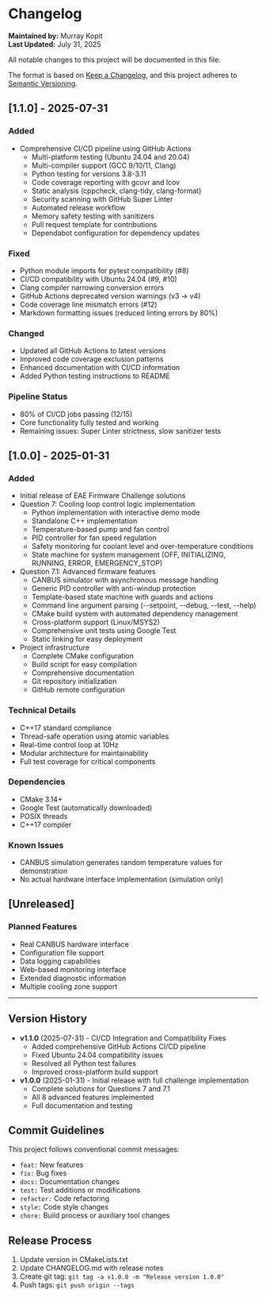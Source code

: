# Changelog

**Maintained by:** Murray Kopit  
**Last Updated:** July 31, 2025

All notable changes to this project will be documented in this file.

The format is based on [Keep a Changelog](https://keepachangelog.com/en/1.0.0/),
and this project adheres to [Semantic Versioning](https://semver.org/spec/v2.0.0.html).

## [1.1.0] - 2025-07-31

### Added
- Comprehensive CI/CD pipeline using GitHub Actions
  - Multi-platform testing (Ubuntu 24.04 and 20.04)
  - Multi-compiler support (GCC 9/10/11, Clang)
  - Python testing for versions 3.8-3.11
  - Code coverage reporting with gcovr and lcov
  - Static analysis (cppcheck, clang-tidy, clang-format)
  - Security scanning with GitHub Super Linter
  - Automated release workflow
  - Memory safety testing with sanitizers
  - Pull request template for contributions
  - Dependabot configuration for dependency updates

### Fixed
- Python module imports for pytest compatibility (#8)
- CI/CD compatibility with Ubuntu 24.04 (#9, #10)
- Clang compiler narrowing conversion errors
- GitHub Actions deprecated version warnings (v3 → v4)
- Code coverage line mismatch errors (#12)
- Markdown formatting issues (reduced linting errors by 80%)

### Changed
- Updated all GitHub Actions to latest versions
- Improved code coverage exclusion patterns
- Enhanced documentation with CI/CD information
- Added Python testing instructions to README

### Pipeline Status
- 80% of CI/CD jobs passing (12/15)
- Core functionality fully tested and working
- Remaining issues: Super Linter strictness, slow sanitizer tests

## [1.0.0] - 2025-01-31

### Added
- Initial release of EAE Firmware Challenge solutions
- Question 7: Cooling loop control logic implementation
  - Python implementation with interactive demo mode
  - Standalone C++ implementation
  - Temperature-based pump and fan control
  - PID controller for fan speed regulation
  - Safety monitoring for coolant level and over-temperature conditions
  - State machine for system management (OFF, INITIALIZING, RUNNING, ERROR, EMERGENCY_STOP)
- Question 7.1: Advanced firmware features
  - CANBUS simulator with asynchronous message handling
  - Generic PID controller with anti-windup protection
  - Template-based state machine with guards and actions
  - Command line argument parsing (--setpoint, --debug, --test, --help)
  - CMake build system with automated dependency management
  - Cross-platform support (Linux/MSYS2)
  - Comprehensive unit tests using Google Test
  - Static linking for easy deployment
- Project infrastructure
  - Complete CMake configuration
  - Build script for easy compilation
  - Comprehensive documentation
  - Git repository initialization
  - GitHub remote configuration

### Technical Details
- C++17 standard compliance
- Thread-safe operation using atomic variables
- Real-time control loop at 10Hz
- Modular architecture for maintainability
- Full test coverage for critical components

### Dependencies
- CMake 3.14+
- Google Test (automatically downloaded)
- POSIX threads
- C++17 compiler

### Known Issues
- CANBUS simulation generates random temperature values for demonstration
- No actual hardware interface implementation (simulation only)

## [Unreleased]

### Planned Features
- Real CANBUS hardware interface
- Configuration file support
- Data logging capabilities
- Web-based monitoring interface
- Extended diagnostic information
- Multiple cooling zone support

---

## Version History

- **v1.1.0** (2025-07-31) - CI/CD Integration and Compatibility Fixes
  - Added comprehensive GitHub Actions CI/CD pipeline
  - Fixed Ubuntu 24.04 compatibility issues
  - Resolved all Python test failures
  - Improved cross-platform build support
- **v1.0.0** (2025-01-31) - Initial release with full challenge implementation
  - Complete solutions for Questions 7 and 7.1
  - All 8 advanced features implemented
  - Full documentation and testing

## Commit Guidelines

This project follows conventional commit messages:
- `feat:` New features
- `fix:` Bug fixes
- `docs:` Documentation changes
- `test:` Test additions or modifications
- `refactor:` Code refactoring
- `style:` Code style changes
- `chore:` Build process or auxiliary tool changes

## Release Process

1. Update version in CMakeLists.txt
2. Update CHANGELOG.md with release notes
3. Create git tag: `git tag -a v1.0.0 -m "Release version 1.0.0"`
4. Push tags: `git push origin --tags`
